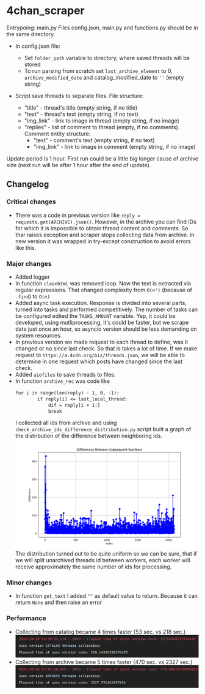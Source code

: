 # 4chan_scraper

Entrypoing: main.py
Files config.json, main.py and functions.py should be in the same directory.

- In config.json file:
    - Set `folder_path` variable to directory, where saved threads will be stored
    - To run parsing from scratch set `last_archive_element` to 0, `archive_modified_date` and catalog_modified_date
      to `''` (empty string)

- Script save threads to separate files. File structure:
    - "title" - thread's title (empty string, if no title)
    - "text" - thread's text (empty string, if no text)
    - "img_link" - link to image in thread (empty string, if no image)
    - "replies" - list of comment to thread (empty, if no comments). Comment entity structure:
        - "text" - comment's text (empty string, if no text)
        - "img_link" - link to image in comment (empty string, if no image)

Update period is 1 hour. First run could be a little big longer cause of archive size (next run will be after 1 hour
after the end of update).

## Changelog

### Critical changes

+ There was a code in previous version like ```reply = requests.get(ARCHIVE).json()```.
  However, in the archive you can find IDs for which it is impossible to obtain thread content and comments. So thar
  raises exception and scraper stops collecting data from archive.
  In new version it was wrapped in try-except construction to avoid errors like this.

### Major changes

+ Added logger
+ In function ```cleanhtml``` was removed loop. Now the text is extracted via regular expressions. That changed
  complexity from ```O(n²)``` (because of ```.find```) to ```O(n)```
+ Added async task execution. Response is divided into several parts, turned into tasks and performed competitively. The
  number of tasks can be configured edited the ```TASKS_AMOUNT``` variable. Yep, it could be developed, using
  mutliprocessing, it's could be faster, but we scrape data just once an hour, so asyncio version should be less
  demanding on system resources.
+ In previous version we made request to each thread to define, was it changed or no since last check. So that is takes
  a lot of time. If we make request to ```https://a.4cdn.org/biz/threads.json```, we will be able to determine in one
  request which posts have changed since the last check.
+ Added ```aiofiles``` to save threads to files.
+ In function ```archive_rec``` was code like
    ```
    for i in range(len(reply) - 1, 0, -1):
            if reply[i] <= last_local_thread:
                dif = reply[i + 1:]
                break
    ```
  I collected all ids from archive and using ```check_archive_ids_difference_distribution.py``` script built a graph of
  the distribution of the difference between neighboring ids.
  ![distribution of the difference](performance/distribution_of_the_difference_between_archived_threads_id.png)
  The distribution turned out to be quite uniform so we can be sure, that if we will split unarchived threads id between
  workers, each worker will receive approximately the same number of ids for processing.

### Minor changes

+ In function ```get_text``` I added ```""``` as default value to return. Because it can return ```None``` and then
  raise an error

### Performance

+ Collecting from catalog became 4 times faster (53 sec. vs 218 sec.)
  ![catalog scraper updated perfomance](performance/CATALOG.png)
+ Collecting from archive became 5 times faster (470 sec. vs 2327 sec.)
  ![archive scraper updated perfomance](performance/ARCHIVE.png) 
